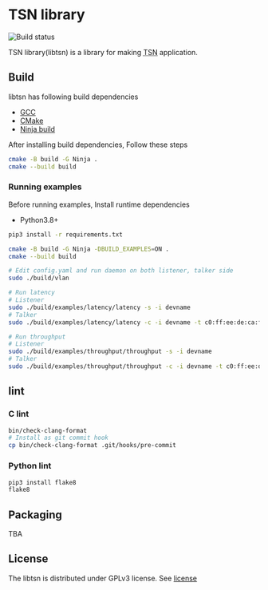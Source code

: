 # TSN library

![Build status](https://github.com/tsnlab/libtsn/actions/workflows/build.yml/badge.svg)

TSN library(libtsn) is a library for making <abbr title="Time Sensitive Networking">TSN</abbr> application.


## Build

libtsn has following build dependencies

- [GCC]
- [CMake]
- [Ninja build]

After installing build dependencies, Follow these steps

```sh
cmake -B build -G Ninja .
cmake --build build
```

[GCC]: https://gcc.gnu.org/
[CMake]: https://cmake.org/
[Ninja build]: https://ninja-build.org/

### Running examples

Before running examples, Install runtime dependencies

- Python3.8+

```sh
pip3 install -r requirements.txt
```

```sh
cmake -B build -G Ninja -DBUILD_EXAMPLES=ON .
cmake --build build

# Edit config.yaml and run daemon on both listener, talker side
sudo ./build/vlan

# Run latency
# Listener
sudo ./build/examples/latency/latency -s -i devname
# Talker
sudo ./build/examples/latency/latency -c -i devname -t c0:ff:ee:de:ca:ff -C 210

# Run throughput
# Listener
sudo ./build/examples/throughput/throughput -s -i devname
# Talker
sudo ./build/examples/throughput/throughput -c -i devname -t c0:ff:ee:de:ca:ff -T 60
```


## lint

### C lint

```sh
bin/check-clang-format
# Install as git commit hook
cp bin/check-clang-format .git/hooks/pre-commit
```


### Python lint

```sh
pip3 install flake8
flake8
```


## Packaging

TBA


## License

The libtsn is distributed under GPLv3 license. See [license](./LICENSE)
